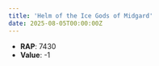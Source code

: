 ```yaml
---
title: 'Helm of the Ice Gods of Midgard'
date: 2025-08-05T00:00:00Z
---
```

- **RAP**: 7430
- **Value**: -1
